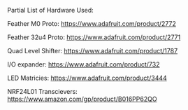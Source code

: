 Partial List of Hardware Used:

Feather M0 Proto: https://www.adafruit.com/product/2772

Feather 32u4 Proto: https://www.adafruit.com/product/2771

Quad Level Shifter: https://www.adafruit.com/product/1787

I/O expander: https://www.adafruit.com/product/732

LED Matricies: https://www.adafruit.com/product/3444

NRF24L01 Transcievers: https://www.amazon.com/gp/product/B016PP62QO
